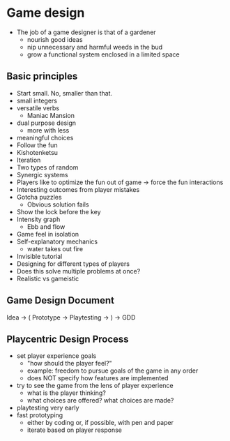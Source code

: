 # Game design

- The job of a game designer is that of a gardener
  - nourish good ideas
  - nip unnecessary and harmful weeds in the bud
  - grow a functional system enclosed in a limited space
## Basic principles

- Start small. No, smaller than that.
- small integers
- versatile verbs
  - Maniac Mansion
- dual purpose design
  - more with less
- meaningful choices
- Follow the fun
- Kishotenketsu
- Iteration
- Two types of random
- Synergic systems
- Players like to optimize the fun out of game
	-> force the fun interactions
- Interesting outcomes from player mistakes
- Gotcha puzzles
  - Obvious solution fails
- Show the lock before the key
- Intensity graph
  - Ebb and flow
- Game feel in isolation
- Self-explanatory mechanics
  - water takes out fire
- Invisible tutorial
- Designing for different types of players
- Does this solve multiple problems at once?
- Realistic vs gameistic


## Game Design Document

Idea -> ( Prototype -> Playtesting -> ) -> GDD 

## Playcentric Design Process

- set player experience goals
  - "how should the player feel?"
  - example: freedom to pursue goals of the game in any order
  - does NOT specify how features are implemented
- try to see the game from the lens of player experience
  - what is the player thinking?
  - what choices are offered? what choices are made? 
- playtesting very early
- fast prototyping
  - either by coding or, if possible, with pen and paper
  - iterate based on player response